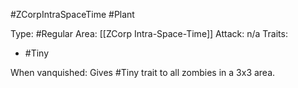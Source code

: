 #ZCorpIntraSpaceTime #Plant 

Type: #Regular 
Area: [[ZCorp Intra-Space-Time]]
Attack: n/a
Traits:
- #Tiny

When vanquished: Gives #Tiny trait to all zombies in a 3x3 area. 